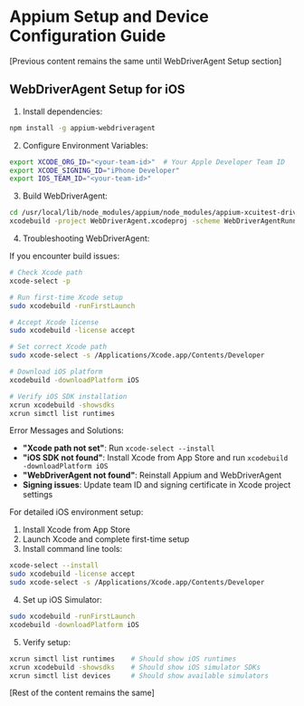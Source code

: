 # Appium Setup and Device Configuration Guide

[Previous content remains the same until WebDriverAgent Setup section]

## WebDriverAgent Setup for iOS

1. Install dependencies:
```sh
npm install -g appium-webdriveragent
```

2. Configure Environment Variables:
```sh
export XCODE_ORG_ID="<your-team-id>"  # Your Apple Developer Team ID
export XCODE_SIGNING_ID="iPhone Developer"
export IOS_TEAM_ID="<your-team-id>"
```

3. Build WebDriverAgent:
```sh
cd /usr/local/lib/node_modules/appium/node_modules/appium-xcuitest-driver/node_modules/appium-webdriveragent
xcodebuild -project WebDriverAgent.xcodeproj -scheme WebDriverAgentRunner -destination 'platform=iOS Simulator,name=iPhone 14' build-for-testing
```

4. Troubleshooting WebDriverAgent:

If you encounter build issues:

```sh
# Check Xcode path
xcode-select -p

# Run first-time Xcode setup
sudo xcodebuild -runFirstLaunch

# Accept Xcode license
sudo xcodebuild -license accept

# Set correct Xcode path
sudo xcode-select -s /Applications/Xcode.app/Contents/Developer

# Download iOS platform
xcodebuild -downloadPlatform iOS

# Verify iOS SDK installation
xcrun xcodebuild -showsdks
xcrun simctl list runtimes
```

Error Messages and Solutions:

- **"Xcode path not set"**: Run `xcode-select --install`
- **"iOS SDK not found"**: Install Xcode from App Store and run `xcodebuild -downloadPlatform iOS`
- **"WebDriverAgent not found"**: Reinstall Appium and WebDriverAgent
- **Signing issues**: Update team ID and signing certificate in Xcode project settings

For detailed iOS environment setup:

1. Install Xcode from App Store
2. Launch Xcode and complete first-time setup
3. Install command line tools:
```sh
xcode-select --install
sudo xcodebuild -license accept
sudo xcode-select -s /Applications/Xcode.app/Contents/Developer
```
4. Set up iOS Simulator:
```sh
sudo xcodebuild -runFirstLaunch
xcodebuild -downloadPlatform iOS
```
5. Verify setup:
```sh
xcrun simctl list runtimes    # Should show iOS runtimes
xcrun xcodebuild -showsdks    # Should show iOS simulator SDKs
xcrun simctl list devices     # Should show available simulators
```

[Rest of the content remains the same]